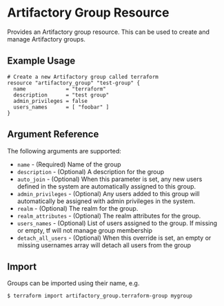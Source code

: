 # Artifactory Group Resource

Provides an Artifactory group resource. This can be used to create and manage Artifactory groups.

## Example Usage

```hcl
# Create a new Artifactory group called terraform
resource "artifactory_group" "test-group" {
  name             = "terraform"
  description      = "test group"
  admin_privileges = false
  users_names      = [ "foobar" ]
}
```

## Argument Reference

The following arguments are supported:

* `name`                - (Required) Name of the group
* `description`         - (Optional) A description for the group
* `auto_join`           - (Optional) When this parameter is set, any new users defined in the system are automatically assigned to this group.
* `admin_privileges`    - (Optional) Any users added to this group will automatically be assigned with admin privileges in the system.
* `realm`               - (Optional) The realm for the group.
* `realm_attributes`    - (Optional) The realm attributes for the group.
* `users_names`         - (Optional) List of users assigned to the group. If missing or empty, tf will not manage group membership
* `detach_all_users`    - (Optional) When this override is set, an empty or missing usernames array will detach all users from the group

## Import

Groups can be imported using their name, e.g.

```
$ terraform import artifactory_group.terraform-group mygroup
```
